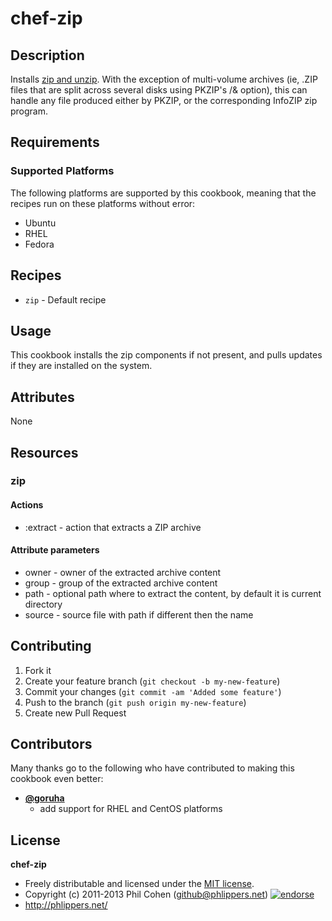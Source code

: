 # chef-zip

## Description

Installs [zip and unzip](http://packages.ubuntu.com/lucid/unzip). With the exception of multi-volume archives (ie, .ZIP files that are split across several disks using PKZIP's /& option), this can handle any file produced either by PKZIP, or the corresponding InfoZIP zip program.


## Requirements

### Supported Platforms

The following platforms are supported by this cookbook, meaning that the recipes run on these platforms without error:

* Ubuntu
* RHEL
* Fedora


## Recipes

* `zip` - Default recipe


## Usage

This cookbook installs the zip components if not present, and pulls updates if they are installed on the system.


## Attributes

None

## Resources

### zip

#### Actions

- :extract - action that extracts a ZIP archive

#### Attribute parameters

- owner - owner of the extracted archive content
- group - group of the extracted archive content
- path - optional path where to extract the content, by default it is current directory
- source - source file with path if different then the name

## Contributing

1. Fork it
2. Create your feature branch (`git checkout -b my-new-feature`)
3. Commit your changes (`git commit -am 'Added some feature'`)
4. Push to the branch (`git push origin my-new-feature`)
5. Create new Pull Request


## Contributors

Many thanks go to the following who have contributed to making this cookbook even better:

* **[@goruha](https://github.com/goruha)**
    * add support for RHEL and CentOS platforms


## License

**chef-zip**

* Freely distributable and licensed under the [MIT license](http://phlipper.mit-license.org/2011-2013/license.html).
* Copyright (c) 2011-2013 Phil Cohen (github@phlippers.net) [![endorse](http://api.coderwall.com/phlipper/endorsecount.png)](http://coderwall.com/phlipper)
* http://phlippers.net/
